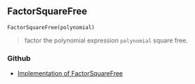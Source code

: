## FactorSquareFree 

```
FactorSquareFree(polynomial)
```

> factor the polynomial expression `polynomial` square free.

### Github

* [Implementation of FactorSquareFree](https://github.com/axkr/symja_android_library/blob/master/symja_android_library/matheclipse-core/src/main/java/org/matheclipse/core/builtin/Algebra.java#L2474) 

